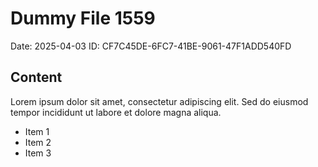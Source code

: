 # Dummy File 1559

Date: 2025-04-03
ID: CF7C45DE-6FC7-41BE-9061-47F1ADD540FD

## Content

Lorem ipsum dolor sit amet, consectetur adipiscing elit.
Sed do eiusmod tempor incididunt ut labore et dolore magna aliqua.

* Item 1
* Item 2
* Item 3
